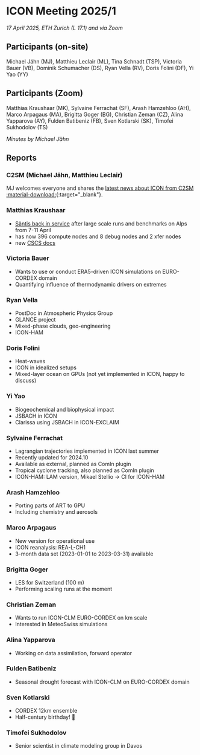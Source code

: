 # ICON Meeting 2025/1

*17 April 2025, ETH Zurich (L 17.1) and via Zoom*

## Participants (on-site)
Michael Jähn (MJ),
Matthieu Leclair (ML),
Tina Schnadt (TSP),
Victoria Bauer (VB),
Dominik Schumacher (DS),
Ryan Vella (RV),
Doris Folini (DF),
Yi Yao (YY)

## Participants (Zoom)
Matthias Kraushaar (MK),
Sylvaine Ferrachat (SF),
Arash Hamzehloo (AH),
Marco Arpagaus (MA),
Brigitta Goger (BG),
Christian Zeman (CZ),
Alina Yapparova (AY),
Fulden Batibeniz (FB),
Sven Kotlarski (SK),
Timofei Sukhodolov (TS)

_Minutes by Michael Jähn_

## Reports

### C2SM (Michael Jähn, Matthieu Leclair)
MJ welcomes everyone and shares the [latest news about ICON from C2SM :material-download:](https://polybox.ethz.ch/index.php/s/2H7DBRBQSc4Rtk8){:target="_blank"}.

### Matthias Kraushaar

- [Säntis back in service](https://status.cscs.ch/status-page/9e188a14-9e52-4a14-af4b-b9299bf1c719/announcements/3718d68b-38e2-4adc-b375-1e54e7b90417)
  after large scale runs and benchmarks on Alps from 7-11 April
- has now 396 compute nodes and 8 debug nodes and 2 xfer nodes
- new [CSCS docs](https://eth-cscs.github.io/cscs-docs/clusters/santis/)

### Victoria Bauer

- Wants to use or conduct ERA5-driven ICON simulations on EURO-CORDEX domain
- Quantifying influence of thermodynamic drivers on extremes

### Ryan Vella

- PostDoc in Atmospheric Physics Group
- GLANCE project
- Mixed-phase clouds, geo-engineering
- ICON-HAM

### Doris Folini

- Heat-waves
- ICON in idealized setups
- Mixed-layer ocean on GPUs (not yet implemented in ICON, happy to discuss)

### Yi Yao

- Biogeochemical and biophysical impact
- JSBACH in ICON
- Clarissa using JSBACH in ICON-EXCLAIM

### Sylvaine Ferrachat

- Lagrangian trajectories implemented in ICON last summer
- Recently updated for 2024.10
- Available as external, planned as ComIn plugin
- Tropical cyclone tracking, also planned as ComIn plugin
- ICON-HAM: LAM version, Mikael Stellio -> CI for ICON-HAM

### Arash Hamzehloo

- Porting parts of ART to GPU
- Including chemistry and aerosols

### Marco Arpagaus

- New version for operational use
- ICON reanalysis: REA-L-CH1
- 3-month data set (2023-01-01 to 2023-03-31) available

### Brigitta Goger

- LES for Switzerland (100 m)
- Performing scaling runs at the moment

### Christian Zeman

- Wants to run ICON-CLM EURO-CORDEX on km scale
- Interested in MeteoSwiss simulations

### Alina Yapparova

- Working on data assimilation, forward operator

### Fulden Batibeniz

- Seasonal drought forecast with ICON-CLM on EURO-CORDEX domain

### Sven Kotlarski

- CORDEX 12km ensemble
- Half-century birthday! 🎉

### Timofei Sukhodolov

- Senior scientist in climate modeling group in Davos
